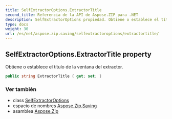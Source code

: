 ```yaml
---
title: SelfExtractorOptions.ExtractorTitle
second_title: Referencia de la API de Aspose.ZIP para .NET
description: SelfExtractorOptions propiedad. Obtiene o establece el título de la ventana del extractor.
type: docs
weight: 30
url: /es/net/aspose.zip.saving/selfextractoroptions/extractortitle/
---
```

## SelfExtractorOptions.ExtractorTitle property

Obtiene o establece el título de la ventana del extractor.

```csharp
public string ExtractorTitle { get; set; }
```

### Ver también

* class [SelfExtractorOptions](../)
* espacio de nombres [Aspose.Zip.Saving](../../selfextractoroptions/)
* asamblea [Aspose.Zip](../../../)


